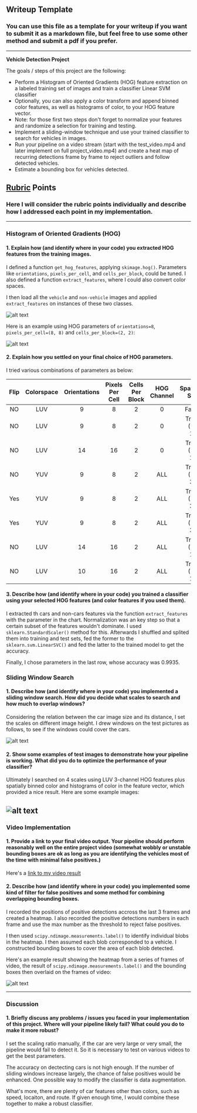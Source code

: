 ## Writeup Template
### You can use this file as a template for your writeup if you want to submit it as a markdown file, but feel free to use some other method and submit a pdf if you prefer.

---

**Vehicle Detection Project**

The goals / steps of this project are the following:

* Perform a Histogram of Oriented Gradients (HOG) feature extraction on a labeled training set of images and train a classifier Linear SVM classifier
* Optionally, you can also apply a color transform and append binned color features, as well as histograms of color, to your HOG feature vector. 
* Note: for those first two steps don't forget to normalize your features and randomize a selection for training and testing.
* Implement a sliding-window technique and use your trained classifier to search for vehicles in images.
* Run your pipeline on a video stream (start with the test_video.mp4 and later implement on full project_video.mp4) and create a heat map of recurring detections frame by frame to reject outliers and follow detected vehicles.
* Estimate a bounding box for vehicles detected.

[//]: # (Image References)
[image1]: ./output_images/car_not_car.jpg
[image2]: ./output_images/HOG_example.jpg
[image3]: ./output_images/sliding_window_boxes.jpg
[image4]: ./output_images/sliding_window_result.jpg
[image5]: ./output_images/bboxes_and_heat.jpg
[video1]: ./vehicle-detected-result.mp4

## [Rubric](https://review.udacity.com/#!/rubrics/513/view) Points
### Here I will consider the rubric points individually and describe how I addressed each point in my implementation.  

---

### Histogram of Oriented Gradients (HOG)

#### 1. Explain how (and identify where in your code) you extracted HOG features from the training images.


I defined a function `get_hog_features`, applying `skimage.hog()`. Parameters like `orientations`, `pixels_per_cell`, and `cells_per_block`, could be tuned. I also defined a function `extract_features`, where I could also convert color spaces.

I then load all the `vehicle` and `non-vehicle` images and applied `extract_features` on instances of these two classes. 

![alt text][image1]

Here is an example using HOG parameters of `orientations=8`, `pixels_per_cell=(8, 8)` and `cells_per_block=(2, 2)`:

![alt text][image2]

#### 2. Explain how you settled on your final choice of HOG parameters.

I tried various combinations of parameters as below:

| Flip     | Colorspace | Orientations | Pixels Per Cell | Cells Per Block | HOG Channel | Spatial Size |Hist Bin|Accuracy|
| :-----:  | :--------: | :----------: | :-------------: | :-------------: | :---------: | ------------:|----:   |----:   |
| NO       | LUV        | 9            | 8               | 2               | 0           | False        |False   |0.9516  |
| NO       | LUV        | 9            | 8               | 2               | 0           | True,(16, 16)         |False   |0.9744  |
| NO       |   LUV      | 14           | 16              | 2               | 0           | True,(16, 16)       |True,32  |0.9811  |
| NO       | YUV       | 9            | 8               | 2               | ALL          | True,(32, 32)       |True,16 |0.9947  |
| Yes      |  YUV        | 9            | 8               | 2               | ALL          | True,(32, 32)       |True,16 |0.9941  |
| Yes      |  YUV        | 9            | 8               | 2               | ALL          | True,(32, 32)       |False |0.9935  |
| NO       |   LUV      | 14           | 16              | 2               | ALL           | True,(16, 16)       |True,32  | 0.9952 |
| NO       |   LUV      | 10           | 16              | 2               | ALL           | True,(16, 16)       |True,32  | 0.9935 |


#### 3. Describe how (and identify where in your code) you trained a classifier using your selected HOG features (and color features if you used them).

I extracted th cars and non-cars features via the function `extract_features` with the parameter in the chart. Normalization was an key step so that a certain subset of the features wouldn't dominate. I used `sklearn.StandardScaler()` method for this. Afterwards I shuffled and splited them into training and test sets, fed the former to the `sklearn.svm.LinearSVC()` and fed the latter to the trained model to get the accuracy.

Finally, I chose parameters in the last row, whose accuracy was 0.9935.

### Sliding Window Search

#### 1. Describe how (and identify where in your code) you implemented a sliding window search.  How did you decide what scales to search and how much to overlap windows?
Considering the relation between the car image size and its distance, I set the scales on different image height.
I drew windows on the test pictures as follows, to see if the windows could cover the cars.

![alt text][image3]

#### 2. Show some examples of test images to demonstrate how your pipeline is working.  What did you do to optimize the performance of your classifier?

Ultimately I searched on 4 scales using LUV 3-channel HOG features plus spatially binned color and histograms of color in the feature vector, which provided a nice result.  Here are some example images:

![alt text][image4]
---

### Video Implementation

#### 1. Provide a link to your final video output.  Your pipeline should perform reasonably well on the entire project video (somewhat wobbly or unstable bounding boxes are ok as long as you are identifying the vehicles most of the time with minimal false positives.)
Here's a [link to my video result](./project_video.mp4)


#### 2. Describe how (and identify where in your code) you implemented some kind of filter for false positives and some method for combining overlapping bounding boxes.

I recorded the positions of positive detections accross the last 3 frames and  created a heatmap. I also recorded the positive detections numbers in each frame and use the max number as the threshold to reject false positives. 

I then used `scipy.ndimage.measurements.label()` to identify individual blobs in the heatmap. I then assumed each blob corresponded to a vehicle.  I constructed bounding boxes to cover the area of each blob detected.  

Here's an example result showing the heatmap from a series of frames of video, the result of `scipy.ndimage.measurements.label()` and the bounding boxes then overlaid on the frames of video:

![alt text][image5]

---

### Discussion

#### 1. Briefly discuss any problems / issues you faced in your implementation of this project.  Where will your pipeline likely fail?  What could you do to make it more robust?

I set the scaling ratio manually, if the car are very large or very small, the pipeline would fail to detect it. So it is necessary to test on various videos to get the best parameters. 

The accuracy on dectecting cars is not high enough. If the number of sliding windows increase largely, the chance of false positives would be enhanced. One possible way to modify the classifier is data augmentation.

What's more, there are plenty of car features other than colors, such as speed, locaiton, and route. If given enough time, I would combine these together to make a robust classifier. 